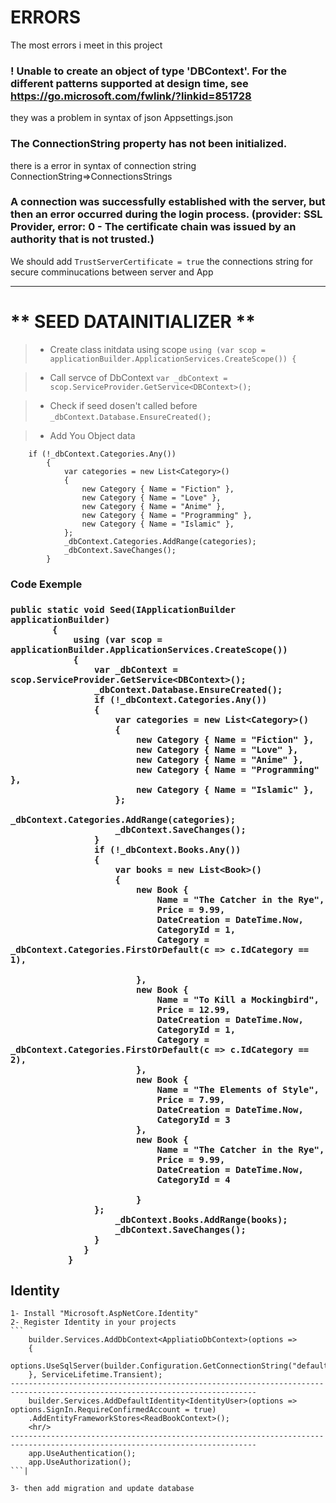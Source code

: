 # ERRORS
The most errors i meet in this project
### ! Unable to create an object of type 'DBContext'. For the different patterns supported at design time, see https://go.microsoft.com/fwlink/?linkid=851728
they was a problem in syntax of json Appsettings.json 

### The ConnectionString property has not been initialized.
there is a error in syntax of connection string ConnectionString=>ConnectionsStrings 

### A connection was successfully established with the server, but then an error occurred during the login process. (provider: SSL Provider, error: 0 - The certificate chain was issued by an authority that is not trusted.)
We should add ` TrustServerCertificate = true ` the connections string for secure comminucations between server and App



<hr> 

# ** SEED DATAINITIALIZER **
> - Create class initdata using scope
``` using (var scop = applicationBuilder.ApplicationServices.CreateScope()) { ``` 

> - Call servce of DbContext 
` var _dbContext = scop.ServiceProvider.GetService<DBContext>(); `

> - Check if seed dosen't called before 
` _dbContext.Database.EnsureCreated(); `

> - Add You Object data 
```
    if (!_dbContext.Categories.Any())
        {
            var categories = new List<Category>()
            {
                new Category { Name = "Fiction" },
                new Category { Name = "Love" },
                new Category { Name = "Anime" },
                new Category { Name = "Programming" },
                new Category { Name = "Islamic" },
            };
            _dbContext.Categories.AddRange(categories);
            _dbContext.SaveChanges();
        }
```

<h3> Code Exemple <h3>

```
public static void Seed(IApplicationBuilder applicationBuilder)
        {
            using (var scop = applicationBuilder.ApplicationServices.CreateScope())
            {
                var _dbContext = scop.ServiceProvider.GetService<DBContext>();
                _dbContext.Database.EnsureCreated();
                if (!_dbContext.Categories.Any())
                {
                    var categories = new List<Category>()
                    {
                        new Category { Name = "Fiction" },
                        new Category { Name = "Love" },
                        new Category { Name = "Anime" },
                        new Category { Name = "Programming" },
                        new Category { Name = "Islamic" },
                    };
                    _dbContext.Categories.AddRange(categories);
                    _dbContext.SaveChanges();
                }
                if (!_dbContext.Books.Any())
                {
                    var books = new List<Book>()
                    {
                        new Book {
                            Name = "The Catcher in the Rye",
                            Price = 9.99,
                            DateCreation = DateTime.Now,
                            CategoryId = 1,
                            Category = _dbContext.Categories.FirstOrDefault(c => c.IdCategory == 1),

                        },
                        new Book {
                            Name = "To Kill a Mockingbird",
                            Price = 12.99,
                            DateCreation = DateTime.Now,
                            CategoryId = 1,
                            Category = _dbContext.Categories.FirstOrDefault(c => c.IdCategory == 2),
                        },
                        new Book {
                            Name = "The Elements of Style",
                            Price = 7.99,
                            DateCreation = DateTime.Now,
                            CategoryId = 3
                        },
                        new Book {
                            Name = "The Catcher in the Rye",
                            Price = 9.99,
                            DateCreation = DateTime.Now,
                            CategoryId = 4

                        }
                };
                    _dbContext.Books.AddRange(books);
                    _dbContext.SaveChanges();
                }
              }
           }
```
## Identity 

    1- Install "Microsoft.AspNetCore.Identity" 
    2- Register Identity in your projects
    ```
        builder.Services.AddDbContext<AppliatioDbContext>(options =>
        {
            options.UseSqlServer(builder.Configuration.GetConnectionString("default"));
        }, ServiceLifetime.Transient);
    -----------------------------------------------------------------------------------------------------------------------------
        builder.Services.AddDefaultIdentity<IdentityUser>(options => options.SignIn.RequireConfirmedAccount = true)
        .AddEntityFrameworkStores<ReadBookContext>();
        <hr/>
    -----------------------------------------------------------------------------------------------------------------------------
        app.UseAuthentication();
        app.UseAuthorization();
    ```|

    3- then add migration and update database